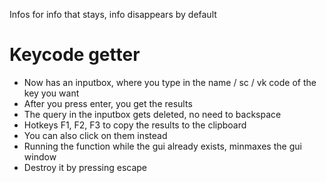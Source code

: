 Infos for info that stays, info disappears by default

# Keycode getter
* Now has an inputbox, where you type in the name / sc / vk code of the key you want
* After you press enter, you get the results
* The query in the inputbox gets deleted, no need to backspace
* Hotkeys F1, F2, F3 to copy the results to the clipboard
* You can also click on them instead
* Running the function while the gui already exists, minmaxes the gui window
* Destroy it by pressing escape